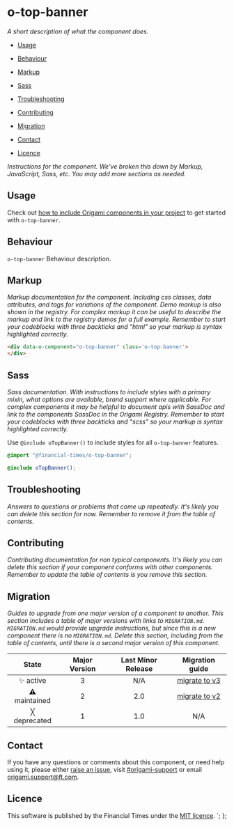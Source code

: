 # o-top-banner

_A short description of what the component does._

- [Usage](#usage)
- [Behaviour](#behaviour)
- [Markup](#markup)
- [Sass](#sass)

- [Troubleshooting](#troubleshooting)
- [Contributing](#contributing)
- [Migration](#migration)
- [Contact](#contact)
- [Licence](#licence)

_Instructions for the component. We've broken this down by Markup, JavaScript, Sass, etc. You may add more sections as needed._

## Usage

Check out [how to include Origami components in your project](https://origami.ft.com/docs/components/#including-components-in-your-project) to get started with `o-top-banner`.

## Behaviour

`o-top-banner` Behaviour description.

## Markup

_Markup documentation for the component. Including css classes, data attributes, and tags for variations of the component._
_Demo markup is also shown in the registry. For complex markup it can be useful to describe the markup and link to the registry demos for a full example._
_Remember to start your codeblocks with three backticks and "html" so your markup is syntax highlighted correctly._
```html
<div data-o-component="o-top-banner" class='o-top-banner'>
</div>
```

## Sass

_Sass documentation. With instructions to include styles with a primary mixin, what options are available, brand support where applicable._
_For complex components it may be helpful to document apis with SassDoc and link to the components SassDoc in the Origami Registry._
_Remember to start your codeblocks with three backticks and "scss" so your markup is syntax highlighted correctly._

Use `@include oTopBanner()` to include styles for all `o-top-banner` features.

```scss
@import "@financial-times/o-top-banner";

@include oTopBanner();
```




## Troubleshooting

_Answers to questions or problems that come up repeatedly._
_It's likely you can delete this section for now. Remember to remove it from the table of contents._

## Contributing

_Contributing documentation for non typical components._
_It's likely you can delete this section if your component conforms with other components._
_Remember to update the table of contents is you remove this section._

## Migration

_Guides to upgrade from one major version of a component to another._
_This section includes a table of major versions with links to `MIGRATION.md`._
_`MIGRATION.md` would provide upgrade instructions, but since this is a new component there is no `MIGRATION.md`._
_Delete this section, including from the table of contents, until there is a second major version of this component._

State | Major Version | Last Minor Release | Migration guide |
:---: | :---: | :---: | :---:
✨ active | 3 | N/A | [migrate to v3](MIGRATION.md#migrating-from-v2-to-v3) |
⚠ maintained | 2 | 2.0 | [migrate to v2](MIGRATION.md#migrating-from-v1-to-v2) |
╳ deprecated | 1 | 1.0 | N/A |

## Contact
If you have any questions or comments about this component, or need help using it, please either [raise an issue](https://github.com/Financial-Times/origami/issues/new?labels=o-top-banner,components), visit [#origami-support](https://financialtimes.slack.com/messages/#origami-support/) or email [origami.support@ft.com](mailto:origami.support@ft.com).

## Licence
This software is published by the Financial Times under the [MIT licence](http://opensource.org/licenses/MIT).
`;
};
